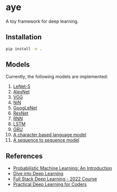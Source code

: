 # aye

A toy framework for deep learning.

## Installation

```bash
pip install -e .
```

## Models

Currently, the following models are implemented:

1. [LeNet-5](https://github.com/Arktetra/aye/blob/main/aye/models/lenet.py)
2. [AlexNet](https://github.com/Arktetra/aye/blob/main/aye/models/alexnet.py)
3. [VGG](https://github.com/Arktetra/aye/blob/main/aye/models/vgg.py)
4. [NiN](https://github.com/Arktetra/aye/blob/main/aye/models/nin.py)
5. [GoogLeNet](https://github.com/Arktetra/aye/blob/main/aye/models/googlenet.py)
6. [ResNet](https://github.com/Arktetra/aye/blob/main/aye/models/resnet.py)
7. [RNN](https://github.com/Arktetra/aye/blob/main/aye/models/foundations/rnn.py)
8. [LSTM](https://github.com/Arktetra/aye/blob/main/aye/models/foundations/lstm.py)
9. [GRU](https://github.com/Arktetra/aye/blob/main/aye/models/foundations/gru.py)
10. [A character based language model](https://github.com/Arktetra/aye/blob/main/aye/models/rnnlm.py)
11. [A sequence to sequence model](https://github.com/Arktetra/aye/blob/main/aye/models/foundations/seq2seq.py)

## References

- [Probabilistic Machine Learning: An Introduction](https://probml.github.io/pml-book/book1.html)
- [Dive into Deep Learning](https://d2l.ai/)
- [Full Stack Deep Learning - 2022 Course](https://fullstackdeeplearning.com/course/2022/)
- [Practical Deep Learning for Coders](https://course.fast.ai/Lessons/part2.html)
